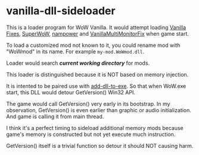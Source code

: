 # vanilla-dll-sideloader

This is a loader program for WoW Vanilla. It would attempt loading [Vanilla Fixes](https://github.com/hannesmann/vanillafixes), [SuperWoW](https://github.com/balakethelock/SuperWoW), [nampower](https://github.com/namreeb/nampower) and [VanillaMultiMonitorFix](https://github.com/Mates1500/VanillaMultiMonitorFix) when game start.

To load a customized mod not known to it, you could rename mod with "WoWmod" in its name. For example `my-mod.WoWmod.dll`.

Loader would search ***current working directory*** for mods.

This loader is distinguished because it is NOT based on memory injection.

It is intented to be paired use with [add-dll-to-exe](https://github.com/allfoxwy/add-dll-to-exe). So that when WoW.exe start, this DLL would detour GetVersion() Win32 API.

The game would call GetVersion() very early in its bootstrap. In my observation, GetVersion() is even earlier than graphic or audio initialization. And game is calling it from main thread.

I think it's a perfect timing to sideload additional memory mods because game's memory is constructed but not yet execute much instruction.

GetVersion() itself is a trivial function so detour it should NOT causing harm.


